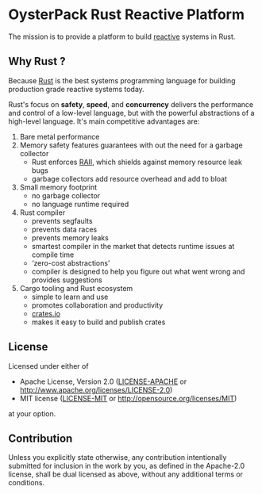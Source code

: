 # OysterPack Rust Reactive Platform

The mission is to provide a platform to build [reactive](https://www.reactivemanifesto.org/) systems in Rust.

## Why Rust ?
Because [Rust](https://www.rust-lang.org) is the best systems programming language for building production grade reactive systems today.

Rust's focus on **safety**, **speed**, and **concurrency** delivers the performance and control of a low-level language,
but with the powerful abstractions of a high-level language. It's main competitive advantages are:

1. Bare metal performance
2. Memory safety features guarantees with out the need for a garbage collector
    - Rust enforces [RAII](https://en.wikipedia.org/wiki/Resource_acquisition_is_initialization), which shields against memory resource leak bugs
    - garbage collectors add resource overhead and add to bloat
3. Small memory footprint
    - no garbage collector
    - no language runtime required
4. Rust compiler
    - prevents segfaults
    - prevents data races
    - prevents memory leaks
    - smartest compiler in the market that detects runtime issues at compile time
    - ‘zero-cost abstractions’
    - compiler is designed to help you figure out what went wrong and provides suggestions
5. Cargo tooling and Rust ecosystem
    - simple to learn and use
    - promotes collaboration and productivity
    - [crates.io](https://crates.io/)
    - makes it easy to build and publish crates

## License

Licensed under either of

 * Apache License, Version 2.0
   ([LICENSE-APACHE](LICENSE-APACHE) or http://www.apache.org/licenses/LICENSE-2.0)
 * MIT license
   ([LICENSE-MIT](LICENSE-MIT) or http://opensource.org/licenses/MIT)

at your option.

## Contribution

Unless you explicitly state otherwise, any contribution intentionally submitted for inclusion in the work by you,
as defined in the Apache-2.0 license, shall be dual licensed as above, without any additional terms or conditions.